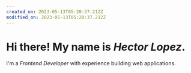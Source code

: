 ```yaml
---
created_on: 2023-05-13T05:20:37.212Z
modified_on: 2023-05-13T05:20:37.212Z
---
```

# Hi there! My name is *Hector Lopez*.

I'm a *Frontend Developer* with experience building web applications.